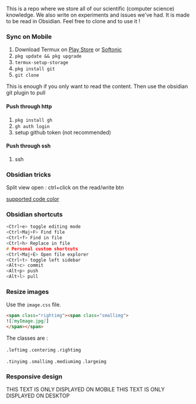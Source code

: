 
This is a repo where we store all of our scientific (computer science) knowledge.
We also write on experiments and issues we've had.
It is made to be read in Obsidian. Feel free to clone and to use it !

### Sync on Mobile

1) Download Termux on [Play Store](https://play.google.com/store/apps/details?id=com.termux&hl=fr&gl=US)  or [Softonic](https://termux.fr.softonic.com/android)
2) ```pkg update && pkg upgrade```
3) ```termux-setup-storage```
4) ```pkg install git```
5) `git clone`

This is enough if you only want to read the content. Then use the obsidian git plugin to pull

#### Push through http
1) ```pkg install gh```
2) ```gh auth login```
3) setup github token (not recommended)

#### Push through ssh
1) ssh


### Obsidian tricks

Split view open : ctrl+click on the read/write btn

[supported code color](https://prismjs.com/#supported-languages)

### Obsidian shortcuts

```c
<Ctrl+e> toggle editing mode
<Ctrl+Maj+F> Find file
<Ctrl+f> Find in file
<Ctrl+h> Replace in file
# Personal custom shortcuts
<Ctrl+Maj+E> Open file explorer
<Ctrl+t> toggle left sidebar
<Alt+c> commit
<Alt+p> push
<Alt+l> pull
```

### Resize images 

Use the `image.css` file.

```markdown
<span class="rightimg"><span class="smallimg">
![[myImage.jpg]]
</span></span>
```

The classes are : 

`.leftimg`
`.centerimg`
`.rightimg`

`.tinyimg`
`.smallimg`
`.mediumimg`
`.largeimg`


### Responsive design


<span class="mobile">THIS TEXT IS ONLY DISPLAYED ON MOBILE</span>
<span class="desktop">THIS TEXT IS ONLY DISPLAYED ON DESKTOP</span>